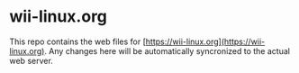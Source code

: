 # wii-linux.org

This repo contains the web files for [https://wii-linux.org](https://wii-linux.org).
Any changes here will be automatically syncronized to the actual web server.

